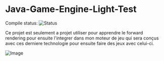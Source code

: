 # Java-Game-Engine-Light-Test

Compile status: ![Status](https://travis-ci.org/mrdev023/First-Game-Lighting.svg?branch=master)

Ce projet est seulement a projet utiliser pour apprendre le forward rendering pour ensuite l'integrer dans mon moteur de jeu qui
sera conçus avec ces derniere technologie pour ensuite faire des jeux avec celui-ci.

![Image](https://pbs.twimg.com/media/Cc3DuwnWIAII5Zw.jpg:large)
